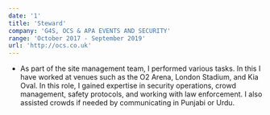 ```yaml
---
date: '1'
title: 'Steward'
company: 'G4S, OCS & APA EVENTS AND SECURITY'
range: 'October 2017 - September 2019'
url: 'http://ocs.co.uk'
---
```


- As part of the site management team, I performed various tasks. In this I have worked at venues such as the O2 Arena, London Stadium, and Kia Oval. In this role, I gained expertise in security operations, crowd management, safety protocols, and working with law enforcement. I also assisted crowds if needed by communicating in Punjabi or Urdu.
